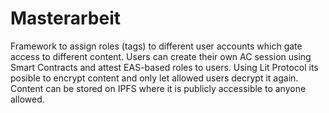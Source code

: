 # Masterarbeit
Framework to assign roles (tags) to different user accounts which gate access to different content. Users can create their own AC session using Smart Contracts and attest EAS-based roles to users. Using Lit Protocol its posible to encrypt content and only let allowed users decrypt it again. Content can be stored on IPFS where it is publicly accessible to anyone allowed. 
